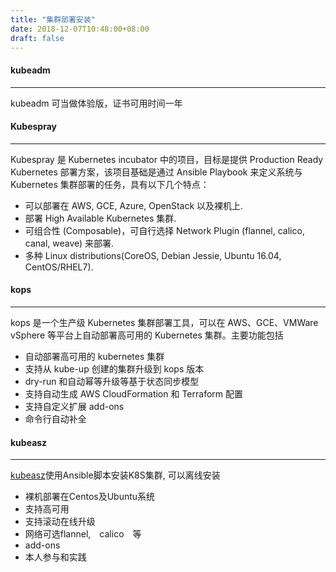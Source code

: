 ```yaml
---
title: "集群部署安装"
date: 2018-12-07T10:48:00+08:00
draft: false
---
```


#### kubeadm

---
kubeadm 可当做体验版，证书可用时间一年

#### Kubespray
---  
Kubespray 是 Kubernetes incubator 中的项目，目标是提供 Production Ready Kubernetes 部署方案，该项目基础是通过 Ansible Playbook 来定义系统与 Kubernetes 集群部署的任务，具有以下几个特点：

- 可以部署在 AWS, GCE, Azure, OpenStack 以及裸机上.   
- 部署 High Available Kubernetes 集群.  
- 可组合性 (Composable)，可自行选择 Network Plugin (flannel, calico, canal, weave) 来部署.   
- 多种 Linux distributions(CoreOS, Debian Jessie, Ubuntu 16.04, CentOS/RHEL7).   

#### kops

---   
kops 是一个生产级 Kubernetes 集群部署工具，可以在 AWS、GCE、VMWare vSphere 等平台上自动部署高可用的 Kubernetes 集群。主要功能包括

- 自动部署高可用的 kubernetes 集群 
- 支持从 kube-up 创建的集群升级到 kops 版本  
- dry-run 和自动幂等升级等基于状态同步模型 
- 支持自动生成 AWS CloudFormation 和 Terraform 配置  
- 支持自定义扩展 add-ons  
- 命令行自动补全  

#### kubeasz 

---
[kubeasz](https://github.com/gjmzj/kubeasz)使用Ansible脚本安装K8S集群, 可以离线安装　

- 裸机部署在Centos及Ubuntu系统 
- 支持高可用  
- 支持滚动在线升级 
- 网络可选flannel,　calico　等 
- add-ons  
- 本人参与和实践  
